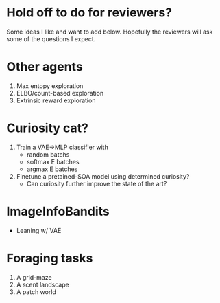 # Hold off to do for reviewers?
Some ideas I like and want to add below. Hopefully the reviewers will ask some of the questions I expect.

# Other agents
1. Max entopy exploration
2. ELBO/count-based exploration
3. Extrinsic reward exploration 

# Curiosity cat?
1. Train a VAE->MLP classifier with 
    - random batchs
    - softmax E batches
    - argmax E batches
2. Finetune a pretained-SOA model using determined curiosity? 
    - Can curiosity further improve the state of the art?

# ImageInfoBandits
- Leaning w/ VAE

# Foraging tasks
1. A grid-maze
2. A scent landscape
3. A patch world
